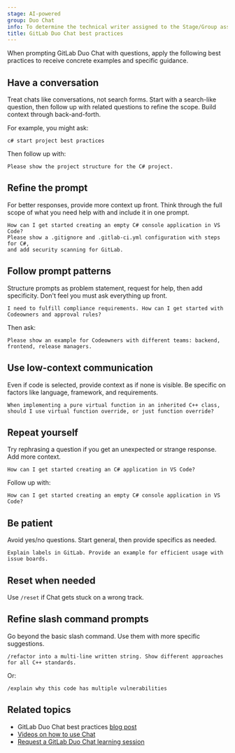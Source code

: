 ```yaml
---
stage: AI-powered
group: Duo Chat
info: To determine the technical writer assigned to the Stage/Group associated with this page, see https://handbook.gitlab.com/handbook/product/ux/technical-writing/#assignments
title: GitLab Duo Chat best practices
---
```


When prompting GitLab Duo Chat with questions, apply the following best practices
to receive concrete examples and specific guidance.

## Have a conversation

Treat chats like conversations, not search forms. Start with a search-like question,
then follow up with related questions to refine the scope. Build context through back-and-forth.

For example, you might ask:

```plaintext
c# start project best practices
```

Then follow up with:

```plaintext
Please show the project structure for the C# project.
```

## Refine the prompt

For better responses, provide more context up front.
Think through the full scope of what you need help with and include it in one prompt.

```plaintext
How can I get started creating an empty C# console application in VS Code?
Please show a .gitignore and .gitlab-ci.yml configuration with steps for C#,
and add security scanning for GitLab.
```

## Follow prompt patterns

Structure prompts as problem statement, request for help, then add specificity.
Don't feel you must ask everything up front.

```plaintext
I need to fulfill compliance requirements. How can I get started with Codeowners and approval rules?
```

Then ask:

```plaintext
Please show an example for Codeowners with different teams: backend, frontend, release managers.
```

## Use low-context communication

Even if code is selected, provide context as if none is visible.
Be specific on factors like language, framework, and requirements.

```plaintext
When implementing a pure virtual function in an inherited C++ class,
should I use virtual function override, or just function override?
```

## Repeat yourself

Try rephrasing a question if you get an unexpected or strange response. Add more context.

```plaintext
How can I get started creating an C# application in VS Code?
```

Follow up with:

```plaintext
How can I get started creating an empty C# console application in VS Code?
```

## Be patient

Avoid yes/no questions. Start general, then provide specifics as needed.

```plaintext
Explain labels in GitLab. Provide an example for efficient usage with issue boards.
```

## Reset when needed

Use `/reset` if Chat gets stuck on a wrong track.

## Refine slash command prompts

Go beyond the basic slash command. Use them with more specific suggestions.

```plaintext
/refactor into a multi-line written string. Show different approaches for all C++ standards.
```

Or:

```plaintext
/explain why this code has multiple vulnerabilities
```

## Related topics

- GitLab Duo Chat best practices [blog post](https://about.gitlab.com/blog/2024/04/02/10-best-practices-for-using-ai-powered-gitlab-duo-chat/)
- [Videos on how to use Chat](https://www.youtube.com/playlist?list=PL05JrBw4t0Kp5uj_JgQiSvHw1jQu0mSVZ)
- [Request a GitLab Duo Chat learning session](https://gitlab.com/groups/gitlab-com/marketing/developer-relations/-/epics/476)
